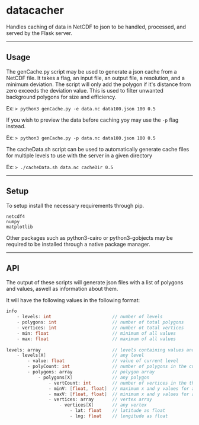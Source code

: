 # datacacher
Handles caching of data in NetCDF to json to be handled, processed, and served by the Flask server.

---
## Usage

The genCache.py script may be used to generate a json cache from a NetCDF file.
It takes a flag, an input file, an output file, a resolution, and a minimum deviation.
The script will only add the polygon if it's distance from zero exceeds the deviation value.
This is used to filter unwanted background polygons for size and efficiency.

Ex:
`> python3 genCache.py -e data.nc data100.json 100 0.5`

If you wish to preview the data before caching yoy may use the `-p` flag instead.

Ex:
`> python3 genCache.py -p data.nc data100.json 100 0.5`

The cacheData.sh script can be used to automatically generate cache files for multiple levels to use with the server in a given directory

Ex:
`> ./cacheData.sh data.nc cacheDir 0.5`

---
## Setup

To setup install the necessary requirements through pip.
```
netcdf4
numpy
matplotlib
```

Other packages such as python3-cairo or python3-gobjects may be required to be installed through a native package manager.


---
## API

The output of these scripts will generate json files with a list of polygons and values, aswell as information about them.   

It will have the following values in the following format:


```c
info
    - levels: int                       // number of levels
    - polygons: int                     // number of total polygons
    - vertices: int                     // number ot total vertices
    - min: float                        // minimum of all values
    - max: float                        // maximum of all values
    
levels: array                           // levels containing values and polygons
    - levels[X]                         // any level
        - value: float                  // value of current level
        - polyCount: int                // number of polygons in the current level
        - polygons: array               // polygon array
            - polygons[X]               // any polygon
                - vertCount: int        // number of vertices in the the current polygon
                - minV: [float, float]  // maximum x and y values for any vertex
                - maxV: [float, float]  // minimum x and y values for any vertex
                - vertices: array       // vertex array
                    - vertices[X]       // any vertex
                        - lat: float    // latitude as float
                        - lng: float    // longitude as float
```